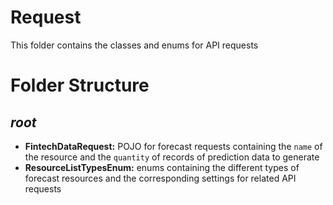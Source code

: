 # Request

This folder contains the classes and enums for API requests

# Folder Structure

## <em>root</em>

- <strong>FintechDataRequest:</strong> POJO for forecast requests containing the ```name``` of the resource and the ```quantity``` of records of prediction data to generate
- <strong>ResourceListTypesEnum:</strong> enums containing the different types of forecast resources and the corresponding settings for related API requests